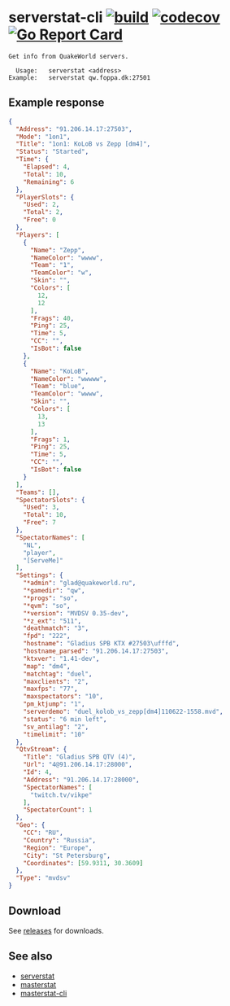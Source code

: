 # serverstat-cli [![build](https://github.com/vikpe/serverstat-cli/actions/workflows/test.yml/badge.svg)](https://github.com/vikpe/serverstat-cli/actions/workflows/build.yml)  [![codecov](https://codecov.io/gh/vikpe/serverstat-cli/branch/main/graph/badge.svg)](https://codecov.io/gh/vikpe/serverstat-cli) [![Go Report Card](https://goreportcard.com/badge/github.com/vikpe/serverstat-cli)](https://goreportcard.com/report/github.com/vikpe/serverstat-cli)

```shell
Get info from QuakeWorld servers.

  Usage:   serverstat <address>
Example:   serverstat qw.foppa.dk:27501
```

## Example response
```json
{
  "Address": "91.206.14.17:27503",
  "Mode": "1on1",
  "Title": "1on1: KoLoB vs Zepp [dm4]",
  "Status": "Started",
  "Time": {
    "Elapsed": 4,
    "Total": 10,
    "Remaining": 6
  },
  "PlayerSlots": {
    "Used": 2,
    "Total": 2,
    "Free": 0
  },
  "Players": [
    {
      "Name": "Zepp",
      "NameColor": "wwww",
      "Team": "1",
      "TeamColor": "w",
      "Skin": "",
      "Colors": [
        12,
        12
      ],
      "Frags": 40,
      "Ping": 25,
      "Time": 5,
      "CC": "",
      "IsBot": false
    },
    {
      "Name": "KoLoB",
      "NameColor": "wwwww",
      "Team": "blue",
      "TeamColor": "wwww",
      "Skin": "",
      "Colors": [
        13,
        13
      ],
      "Frags": 1,
      "Ping": 25,
      "Time": 5,
      "CC": "",
      "IsBot": false
    }
  ],
  "Teams": [],
  "SpectatorSlots": {
    "Used": 3,
    "Total": 10,
    "Free": 7
  },
  "SpectatorNames": [
    "NL",
    "player",
    "[ServeMe]"
  ],
  "Settings": {
    "*admin": "glad@quakeworld.ru",
    "*gamedir": "qw",
    "*progs": "so",
    "*qvm": "so",
    "*version": "MVDSV 0.35-dev",
    "*z_ext": "511",
    "deathmatch": "3",
    "fpd": "222",
    "hostname": "Gladius SPB KTX #27503\ufffd",
    "hostname_parsed": "91.206.14.17:27503",
    "ktxver": "1.41-dev",
    "map": "dm4",
    "matchtag": "duel",
    "maxclients": "2",
    "maxfps": "77",
    "maxspectators": "10",
    "pm_ktjump": "1",
    "serverdemo": "duel_kolob_vs_zepp[dm4]110622-1558.mvd",
    "status": "6 min left",
    "sv_antilag": "2",
    "timelimit": "10"
  },
  "QtvStream": {
    "Title": "Gladius SPB QTV (4)",
    "Url": "4@91.206.14.17:28000",
    "Id": 4,
    "Address": "91.206.14.17:28000",
    "SpectatorNames": [
      "twitch.tv/vikpe"
    ],
    "SpectatorCount": 1
  },
  "Geo": {
    "CC": "RU",
    "Country": "Russia",
    "Region": "Europe",
    "City": "St Petersburg",
    "Coordinates": [59.9311, 30.3609]
  },
  "Type": "mvdsv"
}
```

## Download

See [releases](https://github.com/vikpe/serverstat-cli/releases) for downloads.

## See also

* [serverstat](https://github.com/vikpe/serverstat)
* [masterstat](https://github.com/vikpe/masterstat)
* [masterstat-cli](https://github.com/vikpe/masterstat-cli)
